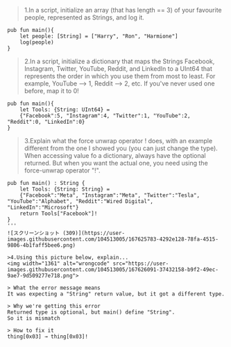 >1.In a script, initialize an array (that has length == 3) of your favourite people, represented as Strings, and log it.
```
pub fun main(){
    let people: [String] = ["Harry", "Ron", "Harmione"]
    log(people)
}
```

>2.In a script, initialize a dictionary that maps the Strings Facebook, Instagram, Twitter, YouTube, Reddit, and LinkedIn to a UInt64 that represents the order in which you use them from most to least.
>For example, YouTube --> 1, Reddit --> 2, etc. If you've never used one before, map it to 0!
```
pub fun main(){
    let Tools: {String: UInt64} = 
    {"Facebook":5, "Instagram":4, "Twitter":1, "YouTube":2, "Reddit":0, "LinkedIn":0}
}
```

>3.Explain what the force unwrap operator ! does, with an example different from the one I showed you (you can just change the type).
When accessing value fo a dictionary, always have the optional returned.
But when you want the actual one, you need using the force-unwrap operator "!".

```
pub fun main() : String {
    let Tools: {String: String} = 
    {"Facebook":"Meta", "Instagram":"Meta", "Twitter":"Tesla", "YouTube":"Alphabet", "Reddit":"Wired Digital", "LinkedIn":"Microsoft"}
    return Tools["Facebook"]!
}
'''
![スクリーンショット (309)](https://user-images.githubusercontent.com/104513005/167625783-4292e128-78fa-4515-9806-4b1faff5bee6.png)

>4.Using this picture below, explain...
<img width="1361" alt="wrongcode" src="https://user-images.githubusercontent.com/104513005/167626091-37432158-b9f2-49ec-9ae7-9d509277e718.png">

> What the error message means
It was expecting a "String" return value, but it got a different type.

> Why we're getting this error
Returned type is optional, but main() define "String".
So it is mismatch

> How to fix it
thing[0x03] → thing[0x03]!

